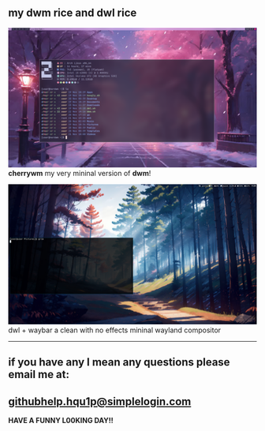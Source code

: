 my dwm rice and dwl rice
------------------

![Preview](./assets/screenshots/dwm-screenshot.png)
**cherrywm** my very mininal version of **dwm**!

![Preview](./assets/screenshots/20231119_11h39m00s_grim.png)
dwl + waybar a clean with no effects mininal wayland compositor

------------------
if you have any I mean any questions please email me at:
--
githubhelp.hqu1p@simplelogin.com
--
**HAVE A FUNNY L00KING DAY!!**
